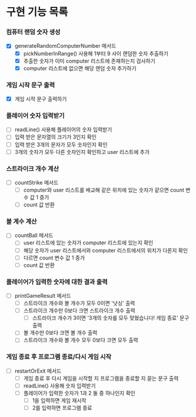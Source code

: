 # 구현 기능 목록

### 컴퓨터 랜덤 숫자 생성
- [x] generateRandomComputerNumber 메서드
  - [x] pickNumberInRange() 사용해 1부터 9 사이 랜덤한 숫자 추출하기
  - [x] 추출한 숫자가 이미 computer 리스트에 존재하는지 검사하기
  - [x] computer 리스트에 없으면 해당 랜덤 숫자 추가하기

### 게임 시작 문구 출력
- [x] 게임 시작 문구 출력하기

### 플레이어 숫자 입력받기
- [ ] readLine() 사용해 플레이어의 숫자 입력받기
- [ ] 입력 받은 문자열의 크기가 3인지 확인
- [ ] 입력 받은 3개의 문자가 모두 숫자인지 확인
- [ ] 3개의 숫자가 모두 다른 숫자인지 확인하고 user 리스트에 추가

### 스트라이크 개수 계산
- [ ] countStrike 메서드
  - [ ] computer와 user 리스트를 배교해 같은 위치에 있는 숫자가 같으면 count 변수 값 1 증가
  - [ ] count 값 반환

### 볼 계수 계산
- [ ] countBall 메서드
  - [ ] user 리스트에 있는 숫자가 computer 리스트에 있는지 확인
  - [ ] 해당 숫자가 user 리스트에서와 computer 리스트에서의 위치가 다른지 확인
  - [ ] 다르면 count 변수 값 1 증가
  - [ ] count 값 반환

### 플레이어가 입력한 숫자에 대한 결과 출력
- [ ] printGameResult 메서드
  - [ ] 스트라이크 개수와 볼 개수가 모두 0이면 '낫싱' 출력
  - [ ] 스트라이크 개수만 0보다 크면 스트라이크 개수 출력
    - [ ] 스트라이크 개수가 3이면 '3개의 숫자를 모두 맞혔습니다! 게임 종료' 문구 출력
  - [ ] 볼 개수만 0보다 크면 볼 개수 출력
  - [ ] 스트라이크 개수와 볼 개수 모두 0보다 크면 모두 출력

### 게임 종료 후 프로그램 종료/다시 게임 시작
- [ ] restartOrExit 메서드
  - [ ] 게임 종료 후 다시 게임을 시작할 지 프로그램을 종료할 지 묻는 문구 출력
  - [ ] readLine() 사용해 숫자 입력받기
  - [ ] 플레이어가 입력한 숫자가 1과 2 둘 중 하나인지 확인
    - [ ] 1을 입력하면 게임 재시작
    - [ ] 2를 입력하면 프로그램 종료